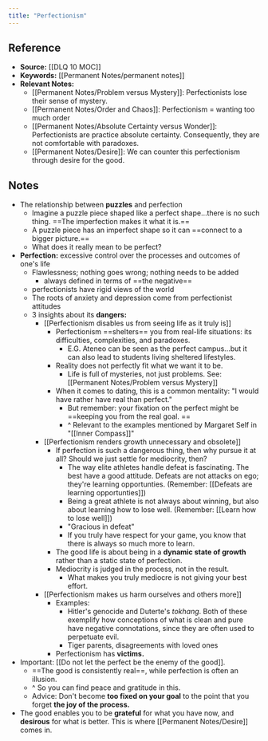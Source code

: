```yaml
---
title: "Perfectionism"
---
```

## Reference
- **Source:** [[DLQ 10 MOC]]
- **Keywords:** [[Permanent Notes/permanent notes]]
- **Relevant Notes:**
	- [[Permanent Notes/Problem versus Mystery]]: Perfectionists lose their sense of mystery.
	- [[Permanent Notes/Order and Chaos]]: Perfectionism = wanting too much order
	- [[Permanent Notes/Absolute Certainty versus Wonder]]: Perfectionists are practice absolute certainty. Consequently, they are not comfortable with paradoxes.
	- [[Permanent Notes/Desire]]: We can counter this perfectionism through desire for the good.

## Notes
- The relationship between **puzzles** and perfection
	- Imagine a puzzle piece shaped like a perfect shape...there is no such thing. ==The imperfection makes it what it is.==
	- A puzzle piece has an imperfect shape so it can ==connect to a bigger picture.==
	- What does it really mean to be perfect?
- **Perfection:** excessive control over the processes and outcomes of one's life 
	- Flawlessness; nothing goes wrong; nothing needs to be added
		- always defined in terms of ==the negative==
	- perfectionists have rigid views of the world
	- The roots of anxiety and depression come from perfectionist attitudes
	- 3 insights about its **dangers:**
		- [[Perfectionism disables us from seeing life as it truly is]]
			- Perfectionism ==shelters== you from real-life situations: its difficulties, complexities, and paradoxes.
				- E.G. Ateneo can be seen as the perfect campus...but it can also lead to students living sheltered lifestyles.
			- Reality does not perfectly fit what we want it to be.
				- Life is full of mysteries, not just problems. See: [[Permanent Notes/Problem versus Mystery]]
			- When it comes to dating, this is a common mentality: "I would have rather have real than perfect."
				- But remember: your fixation on the perfect might be ==keeping you from the real goal. ==
				- ^ Relevant to the examples mentioned by Margaret Self in "[[Inner Compass]]"
		- [[Perfectionism renders growth unnecessary and obsolete]]
			- If perfection is such a dangerous thing, then why pursue it at all? Should we just settle for mediocrity, then?
				- The way elite athletes handle defeat is fascinating. The best have a good attitude. Defeats are not attacks on ego; they're learning opportunties. (Remember: [[Defeats are learning opportunties]])
				- Being a great athlete is not always about winning, but also about learning how to lose well. (Remember: [[Learn how to lose well]])
				- "Gracious in defeat"
				- If you truly have respect for your game, you know that there is always so much more to learn.
			- The good life is about being in a **dynamic state of growth** rather than a static state of perfection.
			- Mediocrity is judged in the process, not in the result. 
				- What makes you truly mediocre is not giving your best effort.
		- [[Perfectionism makes us harm ourselves and others more]]
			- Examples:
				- Hitler's genocide and Duterte's *tokhang*. Both of these exemplify how conceptions of what is clean and pure have negative connotations, since they are often used to perpetuate evil.
				- Tiger parents, disagreements with loved ones
			- Perfectionism has **victims.**
- Important: [[Do not let the perfect be the enemy of the good]].
	- ==The good is consistently real==, while perfection is often an illusion.
	- ^ So you can find peace and gratitude in this.
	- Advice: Don't become **too fixed on your goal** to the point that you forget **the joy of the process.**
- The good enables you to be **grateful** for what you have now, and **desirous** for what is better. This is where [[Permanent Notes/Desire]] comes in.
